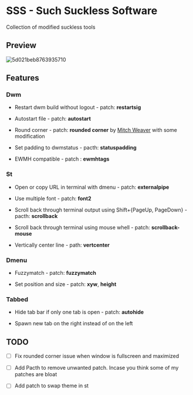 # SSS - Such Suckless Software

Collection of modified suckless tools

## Preview

![5d021beb8763935710](https://i.loli.net/2019/06/13/5d021beb8763935710.png)

## Features

### Dwm

- Restart dwm build without logout - patch: **restartsig**

- Autostart file - patch: **autostart**

- Round corner - patch: **rounded corner** by  [Mitch Weaver](https://github.com/MitchWeaver) with some modification

- Set padding to dwmstatus - pacth: **statuspadding**

- EWMH compatible - patch : **ewmhtags**

### St

- Open or copy URL in terminal with dmenu - patch: **externalpipe**

- Use multiple font - patch: **font2**

- Scroll back through terminal output using Shift+{PageUp, PageDown} - pacth: **scrollback**

- Scroll back through terminal using mouse whell - patch: **scrollback-mouse**

- Vertically center line - path: **vertcenter**

### Dmenu

- Fuzzymatch - patch: **fuzzymatch**

- Set position and size - patch: **xyw**, **height**

### Tabbed

- Hide tab bar if only one tab is open - patch: **autohide**

- Spawn new tab on the right instead of on the left

## TODO

- [ ] Fix rounded corner issue when window is fullscreen and maximized

- [ ] Add Pacth to remove unwanted patch. Incase you think some of my patches are bloat

- [ ] Add patch to swap theme in st
